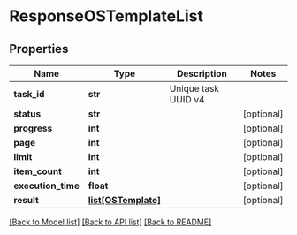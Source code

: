 # ResponseOSTemplateList

## Properties
Name | Type | Description | Notes
------------ | ------------- | ------------- | -------------
**task_id** | **str** | Unique task UUID v4 | 
**status** | **str** |  | [optional] 
**progress** | **int** |  | [optional] 
**page** | **int** |  | [optional] 
**limit** | **int** |  | [optional] 
**item_count** | **int** |  | [optional] 
**execution_time** | **float** |  | [optional] 
**result** | [**list[OSTemplate]**](OSTemplate.md) |  | [optional] 

[[Back to Model list]](../README.md#documentation-for-models) [[Back to API list]](../README.md#documentation-for-api-endpoints) [[Back to README]](../README.md)


